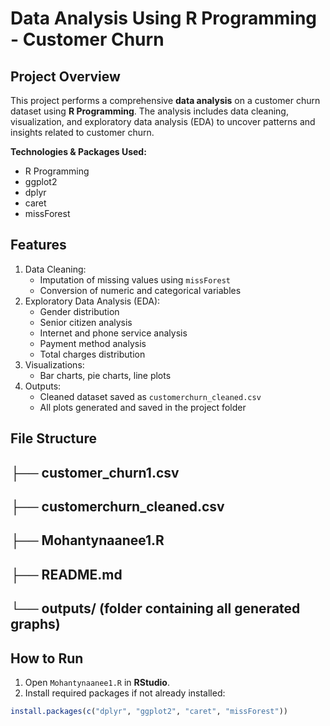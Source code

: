 # Data Analysis Using R Programming - Customer Churn

## Project Overview
This project performs a comprehensive **data analysis** on a customer churn dataset using **R Programming**. The analysis includes data cleaning, visualization, and exploratory data analysis (EDA) to uncover patterns and insights related to customer churn.

**Technologies & Packages Used:**
- R Programming
- ggplot2
- dplyr
- caret
- missForest

## Features
1. Data Cleaning:
   - Imputation of missing values using `missForest`
   - Conversion of numeric and categorical variables
2. Exploratory Data Analysis (EDA):
   - Gender distribution
   - Senior citizen analysis
   - Internet and phone service analysis
   - Payment method analysis
   - Total charges distribution
3. Visualizations:
   - Bar charts, pie charts, line plots
4. Outputs:
   - Cleaned dataset saved as `customerchurn_cleaned.csv`
   - All plots generated and saved in the project folder

## File Structure

## ├── customer_churn1.csv

## ├── customerchurn_cleaned.csv

## ├── Mohantynaanee1.R

## ├── README.md

## └── outputs/ (folder containing all generated graphs)


## How to Run
1. Open `Mohantynaanee1.R` in **RStudio**.
2. Install required packages if not already installed:
```R
install.packages(c("dplyr", "ggplot2", "caret", "missForest"))

